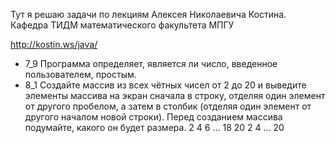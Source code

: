 Тут я решаю задачи по лекциям Алексея Николаевича Костина. Кафедра ТИДМ математического факультета МПГУ

http://kostin.ws/java/

* 7_9 Программа определяет, является ли число, введенное пользователем, простым.
* 8_1 Создайте массив из всех чётных чисел от 2 до 20 и выведите элементы массива на экран сначала в строку, отделяя один элемент от другого пробелом, а затем в столбик (отделяя один элемент от другого началом новой строки). Перед созданием массива подумайте, какого он будет размера.
2 4 6 … 18 20
2
4
…
20
